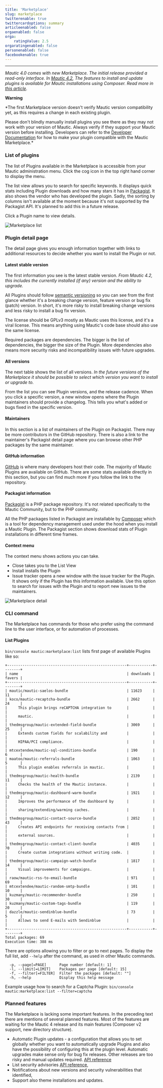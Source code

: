 ```yaml
---
title: 'Marketplace'
slug: marketplace
twitterenable: true
twittercardoptions: summary
articleenabled: false
orgaenabled: false
orga:
    ratingValue: 2.5
orgaratingenabled: false
personenabled: false
facebookenable: true
---
```


---

*Mautic 4.0 comes with new Marketplace. The initial release provided a read-only interface. In [Mautic 4.2][mautic-4.2], The features to install and update plugins is available for Mautic installations using Composer. Read more in [this article][mautic-marketplace-blog].*

**Warning**

*The first Marketplace version doesn't verify Mautic version compatibility yet, as this requires a change in each existing plugin.

Please don't blindly manually install plugins you see there as they may not work with your version of Mautic. Always verify if they support your Mautic version before installing. Developers can refer to the [Developer Documentation][dev-docs] for how to make your plugin compatible with the Mautic Marketplace.*

### List of plugins

The list of Plugins available in the Marketplace is accessible from your Mautic administration menu. Click the cog icon in the top right hand corner to display the menu.

The list view allows you to search for specific keywords. It displays quick stats including Plugin downloads and how many stars it has in [Packagist][packagist]. It also shows the vendor who has developed the plugin. Sadly, the sorting by columns isn't available at the moment because it's not supported by the Packagist API. It's planned to add this in a future release.

Click a Plugin name to view details.

![Marketplace list](marketplace-list.png)

### Plugin detail page

The detail page gives you enough information together with links to additional resources to decide whether you want to install the Plugin or not.

#### Latest stable version

The first information you see is the latest stable version. *From Mautic 4.2, this includes the currently installed (if any) version and the ability to upgrade.*

All Plugins should follow [semantic versioning][semver] so you can see from the first glance whether it's a breaking change version, feature version or bug fix (patch) version. In short, it's more risky to install breaking change versions and less risky to install a bug fix version.

The license should be GPLv3 mostly as Mautic uses this license, and it's a viral license. This means anything using Mautic's code base should also use the same license.

Required packages are dependencies. The bigger is the list of dependencies, the bigger the size of the Plugin. More dependencies also means more security risks and incompatibility issues with future upgrades.

#### All versions

The next table shows the list of all versions. *In the future versions of the Marketplace it should be possible to select which version you want to install or upgrade to.*

From the list you can see Plugin versions, and the release cadence. When you click a specific version, a new window opens where the Plugin maintainers should provide a changelog. This tells you what's added or bugs fixed in the specific version.

#### Maintainers

In this section is a list of maintainers of the Plugin on Packagist. There may be more contributors in the GitHub repository. There is also a link to the maintainer's Packagist detail page where you can browse other PHP packages by the same maintainer.

#### GitHub information

[GitHub][github] is where many developers host their code. The majority of Mautic Plugins are available on GitHub. There are some stats available directly in this section, but you can find much more if you follow the link to the repository.

#### Packagist information

[Packagist][packagist] is a PHP package repository. It's not related specifically to the Mautic Community, but to the PHP community. 

All the PHP packages listed in Packagist are installable by [Composer][composer] which is a tool for dependency management used under the hood when you install a Mautic Plugin. The Packagist section shows download stats of Plugin installations in different time frames.

#### Context menu

The context menu shows actions you can take.
- Close takes you to the List View
- Install installs the Plugin
- Issue tracker opens a new window with the issue tracker for the Plugin. It shows only if the Plugin has this information available. Use this option to search for issues with the Plugin and to report new issues to the maintainers.

![Marketplace detail](marketplace-detail.png)

### CLI command

The Marketplace has commands for those who prefer using the command line to the user interface, or for automation of processes.

#### List Plugins

`bin/console mautic:marketplace:list` lists first page of available Plugins like so:

```
+-------------------------------------------------------+-----------+--------+
| name                                                  | downloads | favers |
+-------------------------------------------------------+-----------+--------+
| mautic/mautic-saelos-bundle                           | 11623     | 11     |
| koco/mautic-recaptcha-bundle                          | 2662      | 24     |
|     This plugin brings reCAPTCHA integration to       |           |        |
|     mautic.                                           |           |        |
| thedmsgroup/mautic-extended-field-bundle              | 3069      | 25     |
|     Extends custom fields for scalability and         |           |        |
|     HIPAA/PCI compliance.                             |           |        |
| mtcextendee/mautic-sql-conditions-bundle              | 190       | 6      |
| maatoo/mautic-referrals-bundle                        | 1063      | 5      |
|     This plugin enables referrals in mautic.          |           |        |
| thedmsgroup/mautic-health-bundle                      | 2139      | 11     |
|     Checks the health of the Mautic instance.         |           |        |
| thedmsgroup/mautic-dashboard-warm-bundle              | 1921      | 12     |
|     Improves the performance of the dashboard by      |           |        |
|     sharing/extending/warming caches.                 |           |        |
| thedmsgroup/mautic-contact-source-bundle              | 2852      | 43     |
|     Creates API endpoints for receiving contacts from |           |        |
|     external sources.                                 |           |        |
| thedmsgroup/mautic-contact-client-bundle              | 4035      | 70     |
|     Create custom integrations without writing code.  |           |        |
| thedmsgroup/mautic-campaign-watch-bundle              | 1817      | 14     |
|     Visual improvements for campaigns.                |           |        |
| raow/mautic-rss-to-email-bundle                       | 971       | 69     |
| mtcextendee/mautic-random-smtp-bundle                 | 101       | 10     |
| kuzmany/mautic-recommender-bundle                     | 250       | 30     |
| kuzmany/mautic-custom-tags-bundle                     | 119       | 20     |
| dazzle/mautic-sendinblue-bundle                       | 73        | 5      |
|     Allows to send E-mails with Sendinblue            |           |        |
+-------------------------------------------------------+-----------+--------+
Total packages: 69
Execution time: 388 ms
```

There are options allowing you to filter or go to next pages. To display the full list, add `--help` after the command, as used in other Mautic commands.

```
  -p, --page[=PAGE]      Page number [default: 1]
  -l, --limit[=LIMIT]    Packages per page [default: 15]
  -f, --filter[=FILTER]  Filter the packages [default: ""]
  -h, --help             Display this help message
```

Example usage how to search for a Captcha Plugin: `bin/console mautic:marketplace:list --filter=captcha`

### Planned features

The Marketplace is lacking some important features. In the preceding text there are mentions of several planned features. Most of the features are waiting for the Mautic 4 release and its main features (Composer v2 support, new directory structure).

- Automatic Plugin updates - a configuration that allows you to set globally whether you want to automatically upgrade Plugins and also have the possibility of configuring this at the plugin level. Automatic upgrades make sense only for bug fix releases. Other releases are too risky and manual updates required. [API reference][track-updates]
- List security advisories [API reference][advisories],
- Notifications about new versions and security vulnerabilities that identified,
- Support also theme installations and updates.

[mautic-4.2]: <https://github.com/mautic/mautic/releases/tag/4.2.0>
[mautic-marketplace-blog]: <https://www.mautic.org/blog/community/feature-highlight-mautic-marketplace>
[dev-docs]: <https://developer.mautic.org/#marketplace>
[packagist]: <https://packagist.org>
[semver]: <https://semver.org>
[github]: <https://github.com>
[composer]: <https://getcomposer.org>
[track-updates]: <https://packagist.org/apidoc#track-package-updates>
[advisories]: <https://packagist.org/apidoc#track-package-updates>
